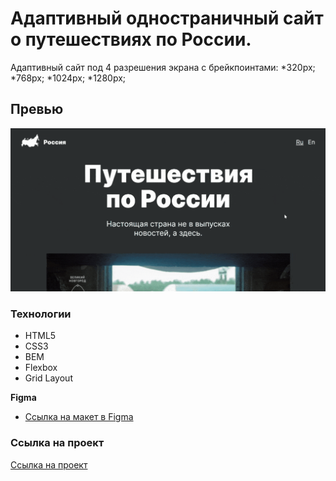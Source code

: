 # Адаптивный одностраничный сайт о путешествиях по России.

Адаптивный сайт под 4 разрешения экрана с брейкпоинтами: 
*320px;
*768px;
*1024px;
*1280px;

## Превью
![Превью проекта](./public/prev.gif)

### Технологии
* HTML5
* CSS3
* BEM
* Flexbox
* Grid Layout

**Figma**

* [Ссылка на макет в Figma](https://www.figma.com/file/OyRWEjU6wBwRe1hapzQoLx/Sprint-3%3A-Russia-%2F-desktop-%2B-mobile?node-id=28503%3A0)

### Ссылка на проект

[Ссылка на проект](https://antb2142.github.io/russian-travel)
